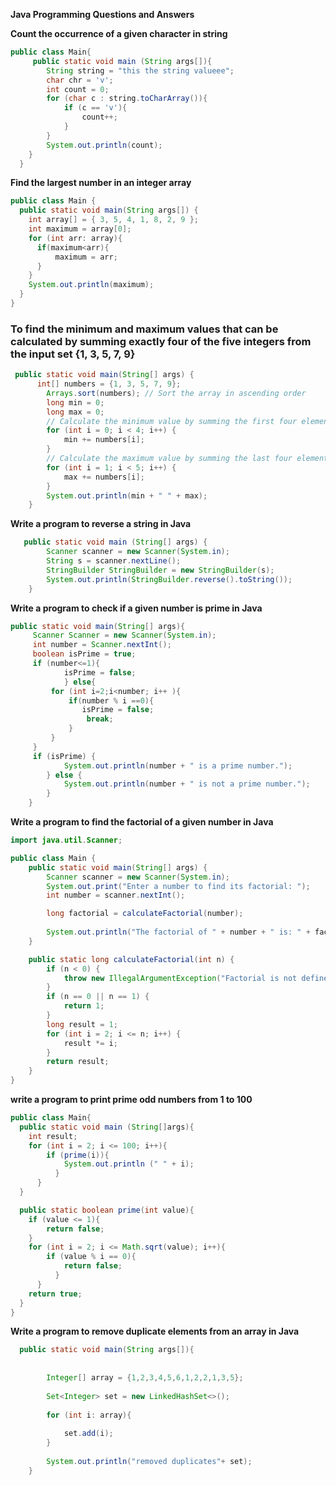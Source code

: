 **Java Programming Questions and Answers**

**Count the occurrence of a given character in string**

```java
public class Main{
	 public static void main (String args[]){
        String string = "this the string valueee";
        char chr = 'v';
        int count = 0;
        for (char c : string.toCharArray()){
            if (c == 'v'){
                count++;
            } 
        }
        System.out.println(count);
    }
  }
```
**Find the largest number in an integer array**

```java
public class Main {
  public static void main(String args[]) {
    int array[] = { 3, 5, 4, 1, 8, 2, 9 };
    int maximum = array[0];
    for (int arr: array){
      if(maximum<arr){
          maximum = arr;
      }
    }
    System.out.println(maximum);
  }
}
```
### To find the minimum and maximum values that can be calculated by summing exactly four of the five integers from the input set {1, 3, 5, 7, 9}
```java
 public static void main(String[] args) {
      int[] numbers = {1, 3, 5, 7, 9};
        Arrays.sort(numbers); // Sort the array in ascending order
        long min = 0;
        long max = 0;
        // Calculate the minimum value by summing the first four elements
        for (int i = 0; i < 4; i++) {
            min += numbers[i];
        }
        // Calculate the maximum value by summing the last four elements
        for (int i = 1; i < 5; i++) {
            max += numbers[i];
        }
        System.out.println(min + " " + max);
    }
```
**Write a program to reverse a string in Java**
```java
   public static void main (String[] args) {
        Scanner scanner = new Scanner(System.in);
        String s = scanner.nextLine();
        StringBuilder StringBuilder = new StringBuilder(s);
        System.out.println(StringBuilder.reverse().toString());
    }
```
**Write a program to check if a given number is prime in Java**
```java
public static void main(String[] args){
     Scanner Scanner = new Scanner(System.in);
     int number = Scanner.nextInt();
     boolean isPrime = true;
     if (number<=1){
            isPrime = false;
            } else{
         for (int i=2;i<number; i++ ){
             if(number % i ==0){
                isPrime = false;
                 break;
             }
         } 
     }
     if (isPrime) {
            System.out.println(number + " is a prime number.");
        } else {
            System.out.println(number + " is not a prime number.");
        }
    }
```
**Write a program to find the factorial of a given number in Java**
``` java
import java.util.Scanner;

public class Main {
    public static void main(String[] args) {
        Scanner scanner = new Scanner(System.in);
        System.out.print("Enter a number to find its factorial: ");
        int number = scanner.nextInt();

        long factorial = calculateFactorial(number);
        
        System.out.println("The factorial of " + number + " is: " + factorial);
    }

    public static long calculateFactorial(int n) {
        if (n < 0) {
            throw new IllegalArgumentException("Factorial is not defined for negative numbers.");
        }
        if (n == 0 || n == 1) {
            return 1;
        }
        long result = 1;
        for (int i = 2; i <= n; i++) {
            result *= i;
        }
        return result;
    }
}
```
**write a program to print prime odd numbers from 1 to 100**
```java
public class Main{
  public static void main (String[]args){
	int result;
	for (int i = 2; i <= 100; i++){
		if (prime(i)){
			System.out.println (" " + i);
		  }
	  }
  }

  public static boolean prime(int value){
	if (value <= 1){
		return false;
	}
	for (int i = 2; i <= Math.sqrt(value); i++){
		if (value % i == 0){
			return false;
		  }
	  }
	return true;
  }
}
```
**Write a program to remove duplicate elements from an array in Java**
```java
  public static void main(String args[]){
    
        
        Integer[] array = {1,2,3,4,5,6,1,2,2,1,3,5};
        
        Set<Integer> set = new LinkedHashSet<>();
        
        for (int i: array){
            
            set.add(i);
        } 
        
        System.out.println("removed duplicates"+ set);
    }
```
